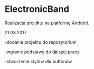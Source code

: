 # ElectronicBand
Realizacja projektu na platformę Android.

21.03.2017

-dodanie projektu do repozytorium

-wgranie podstawy do dalszej pracy

-stworzenie stylów dla buttonów
